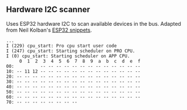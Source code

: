 ## Hardware I2C scanner

Uses ESP32 hardware I2C to scan available devices in the bus. Adapted from Neil Kolban's [ESP32 snippets](https://github.com/nkolban/esp32-snippets/tree/master/i2c/scanner).

```
...
I (229) cpu_start: Pro cpu start user code
I (247) cpu_start: Starting scheduler on PRO CPU.
I (0) cpu_start: Starting scheduler on APP CPU.
     0  1  2  3  4  5  6  7  8  9  a  b  c  d  e  f
00:          -- -- -- -- -- -- -- -- -- -- -- -- --
10: -- 11 12 -- -- -- -- -- -- -- -- -- -- -- -- --
20: -- -- -- -- -- -- -- -- -- -- -- -- -- -- -- --
30: -- -- -- -- -- -- -- -- -- -- -- -- -- -- -- --
40: -- -- -- -- -- -- -- -- -- -- -- -- -- -- -- --
50: -- -- -- -- -- -- -- -- -- -- -- -- -- -- -- --
60: -- -- -- -- -- -- -- -- -- -- -- -- -- -- -- --
70: -- -- -- -- -- -- -- --
```